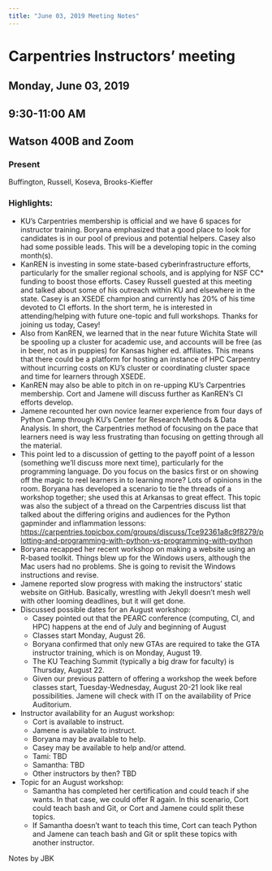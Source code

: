```yaml
---
title: "June 03, 2019 Meeting Notes"
---
```


# Carpentries Instructors’ meeting
## Monday, June 03, 2019
## 9:30-11:00 AM
## Watson 400B and Zoom

### Present
Buffington, Russell, Koseva, Brooks-Kieffer

### Highlights:
- KU’s Carpentries membership is official and we have 6 spaces for instructor training. Boryana emphasized that a good place to look for candidates is in our pool of previous and potential helpers. Casey also had some possible leads. This will be a developing topic in the coming month(s).
- KanREN is investing in some state-based cyberinfrastructure efforts, particularly for the smaller regional schools, and is applying for NSF CC* funding to boost those efforts. Casey Russell guested at this meeting and talked about some of his outreach within KU and elsewhere in the state. Casey is an XSEDE champion and currently has 20% of his time devoted to CI efforts. In the short term, he is interested in attending/helping with future one-topic and full workshops. Thanks for joining us today, Casey!
- Also from KanREN, we learned that in the near future Wichita State will be spooling up a cluster for academic use, and accounts will be free (as in beer, not as in puppies) for Kansas higher ed. affiliates. This means that there could be a platform for hosting an instance of HPC Carpentry without incurring costs on KU’s cluster or coordinating cluster space and time for learners through XSEDE.
- KanREN may also be able to pitch in on re-upping KU’s Carpentries membership. Cort and Jamene will discuss further as KanREN’s CI efforts develop.
- Jamene recounted her own novice learner experience from four days of Python Camp through KU’s Center for Research Methods & Data Analysis. In short, the Carpentries method of focusing on the pace that learners need is way less frustrating than focusing on getting through all the material.
- This point led to a discussion of getting to the payoff point of a lesson (something we’ll discuss more next time), particularly for the programming language. Do you focus on the basics first or on showing off the magic to reel learners in to learning more? Lots of opinions in the room. Boryana has developed a scenario to tie the threads of a workshop together; she used this at Arkansas to great effect. This topic was also the subject of a thread on the Carpentries discuss list that talked about the differing origins and audiences for the Python gapminder and inflammation lessons: https://carpentries.topicbox.com/groups/discuss/Tce92361a8c9f8279/plotting-and-programming-with-python-vs-programming-with-python
- Boryana recapped her recent workshop on making a website using an R-based toolkit. Things blew up for the Windows users, although the Mac users had no problems. She is going to revisit the Windows instructions and revise.
- Jamene reported slow progress with making the instructors’ static website on GitHub. Basically, wrestling with Jekyll doesn’t mesh well with other looming deadlines, but it will get done.
- Discussed possible dates for an August workshop:
  - Casey pointed out that the PEARC conference (computing, CI, and HPC) happens at the end of July and beginning of August
  - Classes start Monday, August 26.
  - Boryana confirmed that only new GTAs are required to take the GTA instructor training, which is on Monday, August 19.
  - The KU Teaching Summit (typically a big draw for faculty)  is Thursday, August 22.
  - Given our previous pattern of offering a workshop the week before classes start, Tuesday-Wednesday, August 20-21 look like real possibilities. Jamene will check with IT on the availability of Price Auditorium.
- Instructor availability for an August workshop:
  - Cort is available to instruct.
  - Jamene is available to instruct.
  - Boryana may be available to help.
  - Casey may be available to help and/or attend.
  - Tami: TBD
  - Samantha: TBD
  - Other instructors by then? TBD
- Topic for an August workshop:
  - Samantha has completed her certification and could teach if she wants. In that case, we could offer R again. In this scenario, Cort could teach bash and Git, or Cort and Jamene could split these topics.
  - If Samantha doesn’t want to teach this time, Cort can teach Python and Jamene can teach bash and Git or split these topics with another instructor.

Notes by JBK
